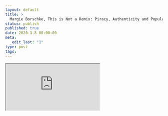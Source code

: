 ```yaml
---
layout: default
title: >
  Margie Borschke, This is Not a Remix: Piracy, Authenticity and Popular Music
status: publish
published: true
date: 2020-3-8 00:00:00
meta:
  _edit_last: "1"
type: post
tags:
---
```

<div  id="qrcode"></div>
<div>
<iframe src="https://researchers.mq.edu.au/en/clippings/margie-borschke-this-is-not-a-remix-piracy-authenticity-and-popul">
</iframe>
</div>

<script type="text/javascript" src="/js/qr/qrcode.js"></script>
<script type="text/javascript">
new QRCode(document.getElementById("qrcode"), "https://researchers.mq.edu.au/en/clippings/margie-borschke-this-is-not-a-remix-piracy-authenticity-and-popul");
</script>
        